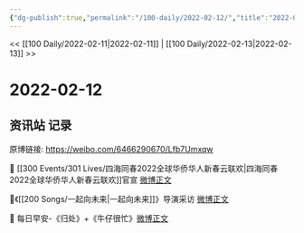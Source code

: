 ```yaml
---
{"dg-publish":true,"permalink":"/100-daily/2022-02-12/","title":"2022-02-12"}
---
```



<< [[100 Daily/2022-02-11\|2022-02-11]] | [[100 Daily/2022-02-13\|2022-02-13]] >>

# 2022-02-12

## 资讯站 记录

原博链接: https://weibo.com/6466290670/Lfb7Umxqw

🌟 [[300 Events/301 Lives/四海同春2022全球华侨华人新春云联欢\|四海同春2022全球华侨华人新春云联欢]]官宣 [微博正文](https://weibo.com/detail/4736039091176389)

🌟《[[200 Songs/一起向未来\|一起向未来]]》导演采访 [微博正文](https://weibo.com/detail/4736057868812759)

🌟 每日早安-《归处》+《牛仔很忙》[微博正文](https://weibo.com/detail/4735965472752492)
